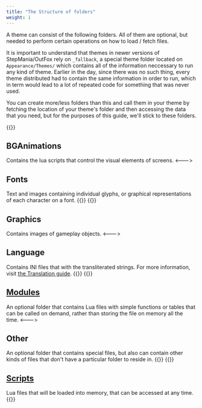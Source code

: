 ```yaml
---
title: "The Structure of folders"
weight: 1
---
```


A theme can consist of the following folders. All of them are optional, but needed to perform certain operations on how to load / fetch files.

It is important to understand that themes in newer versions of StepMania/OutFox rely on `_fallback`, a special theme folder located on `Appearance/Themes/` which contains all of the information neccessary to run any kind of theme. Earlier in the day, since there was no such thing, every theme distributed had to contain the same information in order to run, which in term would lead to a lot of repeated code for something that was never used.

You can create more/less folders than this and call them in your theme by fetching the location of your theme's folder
and then accessing the data that you need, but for the purposes of this guide, we'll stick to these folders.

{{<columns>}}
## BGAnimations
Contains the lua scripts that control the visual elements of screens.
<--->
## Fonts
Text and images containing individual glyphs, or graphical representations of each character on a font.
{{</columns>}}
{{<columns>}}
## Graphics
Contains images of gameplay objects.
<--->
## Language
Contains INI files that with the transliterated strings. For more information, visit [the Translation guide](../../translation).
{{</columns>}}
{{<columns>}}
## [Modules](../Theming-Modules)
An optional folder that contains Lua files with simple functions or tables that can be called on demand, rather than
storing the file on memory all the time.
<--->
## Other
An optional folder that contains special files, but also can contain other kinds of files that don't have a particular folder to reside in.
{{</columns>}}
{{<columns>}}
## [Scripts](../Theming-Scripts)
Lua files that will be loaded into memory, that can be accessed at any time.
{{</columns>}}